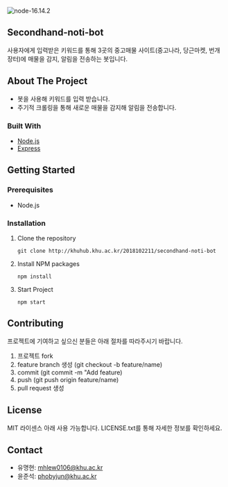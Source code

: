 ![node-16.14.2](https://img.shields.io/badge/Node-16.14.2-green?style=for-the-badge)

## Secondhand-noti-bot

사용자에게 입력받은 키워드를 통해 3곳의 중고매물 사이트(중고나라, 당근마켓, 번개장터)에 매물을 감지, 알림을 전송하는 봇입니다.

## About The Project

- 봇을 사용해 키워드를 입력 받습니다.
- 주기적 크롤링을 통해 새로운 매물을 감지해 알림을 전송합니다.

### Built With

- [Node.js](https://nodejs.org/ko/)
- [Express](https://expressjs.com/ko/)

## Getting Started

### Prerequisites

- Node.js

### Installation

1. Clone the repository
   ```
   git clone http://khuhub.khu.ac.kr/2018102211/secondhand-noti-bot
   ```
2. Install NPM packages
   ```
   npm install
   ```
3. Start Project
   ```
   npm start
   ```

## Contributing

프로젝트에 기여하고 싶으신 분들은 아래 절차를 따라주시기 바랍니다.

1. 프로젝트 fork
2. feature branch 생성 (git checkout -b feature/name)
3. commit (git commit -m "Add feature)
4. push (git push origin feature/name)
5. pull request 생성

## License

MIT 라이센스 아래 사용 가능합니다. LICENSE.txt를 통해 자세한 정보를 확인하세요.

## Contact

- 유명현: mhlew0106@khu.ac.kr
- 윤준석: phobyjun@khu.ac.kr
